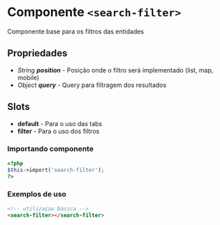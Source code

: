 # Componente `<search-filter>`
Componente base para os filtros das entidades
  
## Propriedades
- *String **position*** - Posição onde o filtro será implementado (list, map, mobile)
- *Object **query*** - Query para filtragem dos resultados

## Slots
- **default** - Para o uso das tabs
- **filter** - Para o uso dos filtros

### Importando componente
```PHP
<?php 
$this->import('search-filter');
?>
```
### Exemplos de uso
```HTML
<!-- utilizaçao básica -->
<search-filter></search-filter>
```